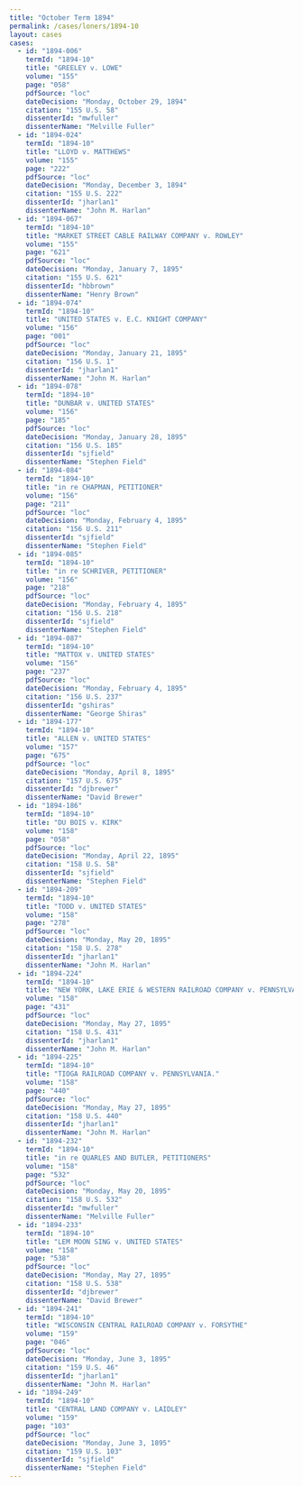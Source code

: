 ```yaml
---
title: "October Term 1894"
permalink: /cases/loners/1894-10
layout: cases
cases:
  - id: "1894-006"
    termId: "1894-10"
    title: "GREELEY v. LOWE"
    volume: "155"
    page: "058"
    pdfSource: "loc"
    dateDecision: "Monday, October 29, 1894"
    citation: "155 U.S. 58"
    dissenterId: "mwfuller"
    dissenterName: "Melville Fuller"
  - id: "1894-024"
    termId: "1894-10"
    title: "LLOYD v. MATTHEWS"
    volume: "155"
    page: "222"
    pdfSource: "loc"
    dateDecision: "Monday, December 3, 1894"
    citation: "155 U.S. 222"
    dissenterId: "jharlan1"
    dissenterName: "John M. Harlan"
  - id: "1894-067"
    termId: "1894-10"
    title: "MARKET STREET CABLE RAILWAY COMPANY v. ROWLEY"
    volume: "155"
    page: "621"
    pdfSource: "loc"
    dateDecision: "Monday, January 7, 1895"
    citation: "155 U.S. 621"
    dissenterId: "hbbrown"
    dissenterName: "Henry Brown"
  - id: "1894-074"
    termId: "1894-10"
    title: "UNITED STATES v. E.C. KNIGHT COMPANY"
    volume: "156"
    page: "001"
    pdfSource: "loc"
    dateDecision: "Monday, January 21, 1895"
    citation: "156 U.S. 1"
    dissenterId: "jharlan1"
    dissenterName: "John M. Harlan"
  - id: "1894-078"
    termId: "1894-10"
    title: "DUNBAR v. UNITED STATES"
    volume: "156"
    page: "185"
    pdfSource: "loc"
    dateDecision: "Monday, January 28, 1895"
    citation: "156 U.S. 185"
    dissenterId: "sjfield"
    dissenterName: "Stephen Field"
  - id: "1894-084"
    termId: "1894-10"
    title: "in re CHAPMAN, PETITIONER"
    volume: "156"
    page: "211"
    pdfSource: "loc"
    dateDecision: "Monday, February 4, 1895"
    citation: "156 U.S. 211"
    dissenterId: "sjfield"
    dissenterName: "Stephen Field"
  - id: "1894-085"
    termId: "1894-10"
    title: "in re SCHRIVER, PETITIONER"
    volume: "156"
    page: "218"
    pdfSource: "loc"
    dateDecision: "Monday, February 4, 1895"
    citation: "156 U.S. 218"
    dissenterId: "sjfield"
    dissenterName: "Stephen Field"
  - id: "1894-087"
    termId: "1894-10"
    title: "MATTOX v. UNITED STATES"
    volume: "156"
    page: "237"
    pdfSource: "loc"
    dateDecision: "Monday, February 4, 1895"
    citation: "156 U.S. 237"
    dissenterId: "gshiras"
    dissenterName: "George Shiras"
  - id: "1894-177"
    termId: "1894-10"
    title: "ALLEN v. UNITED STATES"
    volume: "157"
    page: "675"
    pdfSource: "loc"
    dateDecision: "Monday, April 8, 1895"
    citation: "157 U.S. 675"
    dissenterId: "djbrewer"
    dissenterName: "David Brewer"
  - id: "1894-186"
    termId: "1894-10"
    title: "DU BOIS v. KIRK"
    volume: "158"
    page: "058"
    pdfSource: "loc"
    dateDecision: "Monday, April 22, 1895"
    citation: "158 U.S. 58"
    dissenterId: "sjfield"
    dissenterName: "Stephen Field"
  - id: "1894-209"
    termId: "1894-10"
    title: "TODD v. UNITED STATES"
    volume: "158"
    page: "278"
    pdfSource: "loc"
    dateDecision: "Monday, May 20, 1895"
    citation: "158 U.S. 278"
    dissenterId: "jharlan1"
    dissenterName: "John M. Harlan"
  - id: "1894-224"
    termId: "1894-10"
    title: "NEW YORK, LAKE ERIE & WESTERN RAILROAD COMPANY v. PENNSYLVANIA"
    volume: "158"
    page: "431"
    pdfSource: "loc"
    dateDecision: "Monday, May 27, 1895"
    citation: "158 U.S. 431"
    dissenterId: "jharlan1"
    dissenterName: "John M. Harlan"
  - id: "1894-225"
    termId: "1894-10"
    title: "TIOGA RAILROAD COMPANY v. PENNSYLVANIA."
    volume: "158"
    page: "440"
    pdfSource: "loc"
    dateDecision: "Monday, May 27, 1895"
    citation: "158 U.S. 440"
    dissenterId: "jharlan1"
    dissenterName: "John M. Harlan"
  - id: "1894-232"
    termId: "1894-10"
    title: "in re QUARLES AND BUTLER, PETITIONERS"
    volume: "158"
    page: "532"
    pdfSource: "loc"
    dateDecision: "Monday, May 20, 1895"
    citation: "158 U.S. 532"
    dissenterId: "mwfuller"
    dissenterName: "Melville Fuller"
  - id: "1894-233"
    termId: "1894-10"
    title: "LEM MOON SING v. UNITED STATES"
    volume: "158"
    page: "538"
    pdfSource: "loc"
    dateDecision: "Monday, May 27, 1895"
    citation: "158 U.S. 538"
    dissenterId: "djbrewer"
    dissenterName: "David Brewer"
  - id: "1894-241"
    termId: "1894-10"
    title: "WISCONSIN CENTRAL RAILROAD COMPANY v. FORSYTHE"
    volume: "159"
    page: "046"
    pdfSource: "loc"
    dateDecision: "Monday, June 3, 1895"
    citation: "159 U.S. 46"
    dissenterId: "jharlan1"
    dissenterName: "John M. Harlan"
  - id: "1894-249"
    termId: "1894-10"
    title: "CENTRAL LAND COMPANY v. LAIDLEY"
    volume: "159"
    page: "103"
    pdfSource: "loc"
    dateDecision: "Monday, June 3, 1895"
    citation: "159 U.S. 103"
    dissenterId: "sjfield"
    dissenterName: "Stephen Field"
---
```

